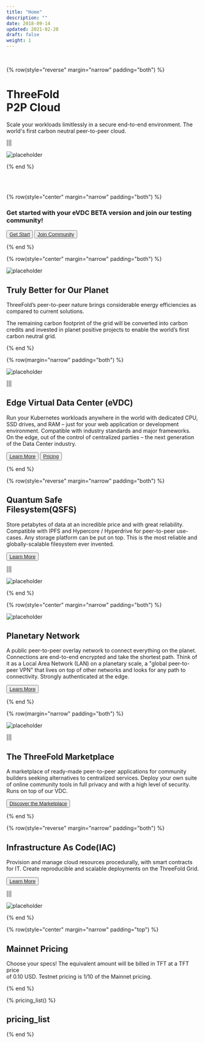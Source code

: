 ```yaml
---
title: "Home"
description: ""
date: 2018-09-14
updated: 2021-02-20
draft: false
weight: 1
---
```

<div class="container mx-auto"> 
<!-- section 1 (header) -->

<br>

{% row(style="reverse" margin="narrow" padding="both") %}



# ThreeFold <br>P2P Cloud

Scale your workloads limitlessly in a secure end-to-end environment. The world's first carbon neutral peer-to-peer cloud.

|||

![placeholder](./img/home_header.png#mx-auto)


{% end %}

<br>

<br>

<!-- section 2 -->

{% row(style="center" margin="narrow" padding="both") %}

### Get started with your eVDC BETA version and join our testing community!

<button>[Get Start](https://library.threefold.me/info/threefold#/cloud/threefold__cloud_home?id=learn-what-is-threefold-p2p-cloud)</button>
<button>[Join Community](https://t.me/joinchat/BwOvOxxgK59GmRoZ2_sM0w)</button>

{% end %}


<!-- section 3 -->

{% row(style="center" margin="narrow" padding="both") %}

![placeholder](./img/carbon_neutral.png#medium#mx-auto)

## Truly Better for Our Planet

ThreeFold’s peer-to-peer nature brings considerable energy efficiencies as compared to current solutions.

The remaining carbon footprint of the grid will be converted into carbon credits and invested in planet positive projects to enable the world’s first carbon neutral grid.

{% end %}


<!-- section 4 -->

{% row(margin="narrow" padding="both") %}

![placeholder](./img/card1.png#medium#mx-auto)

|||

## Edge Virtual Data Center (eVDC)

Run your Kubernetes workloads anywhere in the world with dedicated CPU, SSD drives, and RAM – just for your web application or development environment. Compatible with industry standards and major frameworks. On the edge, out of the control of centralized parties – the next generation of the Data Center industry.

<button>[Learn More](https://library.threefold.me/info/threefold#/cloud/threefold__evdc)</button>
<button>[Pricing](#pricing)</button>

{% end %}


<!-- section 5 -->

{% row(style="reverse" margin="narrow" padding="both") %}


## Quantum Safe <br>Filesystem(QSFS)

Store petabytes of data at an incredible price and with great reliability. Compatible with IPFS and Hypercore / Hyperdrive for peer-to-peer use-cases. Any storage platform can be put on top. This is the most reliable and globally-scalable filesystem ever invented.


<button>[Learn More](https://library.threefold.me/info/threefold#/cloud/threefold__qss_filesystem)</button>


|||

![placeholder](./img/card2.png#medium#mx-auto)

{% end %}


<!-- section 6 -->

{% row(style="center" margin="narrow" padding="both") %}

![placeholder](./img/home_cta.png#medium#mx-auto)

## Planetary Network

A public peer-to-peer overlay network to connect everything on the planet. Connections are end-to-end encrypted and take the shortest path. Think of it as a Local Area Network (LAN) on a planetary scale, a "global peer-to-peer VPN" that lives on top of other networks and looks for any path to connectivity. Strongly authenticated at the edge.

<button>[Learn More](https://library.threefold.me/info/threefold#/cloud/threefold__qss_filesystem)</button>


{% end %}


<!-- section 7 -->

{% row(margin="narrow" padding="both") %}

![placeholder](./img/marketplace.png#medium#mx-auto)



|||

## The ThreeFold Marketplace

A marketplace of ready-made peer-to-peer applications for community builders seeking alternatives to centralized services. Deploy your own suite of online community tools in full privacy and with a high level of security. Runs on top of our VDC.

<button>[Discover the Marketplace](https://marketplace.threefold.io/)</button>


{% end %}


<!-- section 8 -->

{% row(style="reverse" margin="narrow" padding="both") %}


## Infrastructure As Code(IAC)

Provision and manage cloud resources procedurally, with smart contracts for IT. Create reproducible and scalable deployments on the ThreeFold Grid.


<button>[Learn More](https://library.threefold.me/info/threefold#/cloud/threefold__cloud_products?id=infrastructure-as-code-iac-for-experts)</button>


|||

![placeholder](./img/iac.png#medium#mx-auto)

{% end %}

<!-- section 9 -->

{% row(style="center" margin="narrow" padding="top") %} 


## Mainnet Pricing

Choose your specs! The equivalent amount will be billed in TFT at a TFT price<br> of 0.10 USD. Testnet pricing is 1/10 of the Mainnet pricing.

{% end %}

{% pricing_list() %}

## pricing_list

{% end %}

</div>